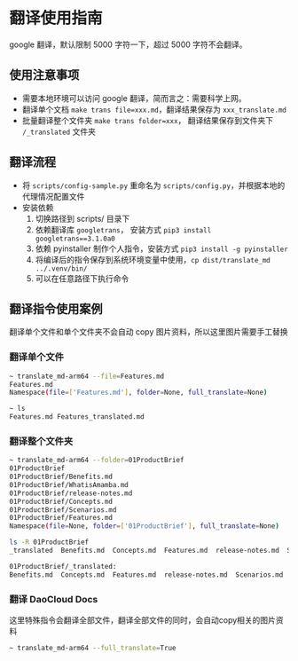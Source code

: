 # 翻译使用指南

google 翻译，默认限制 5000 字符一下，超过 5000 字符不会翻译。

## 使用注意事项

- 需要本地环境可以访问 google 翻译，简而言之：需要科学上网。
- 翻译单个文档 `make trans file=xxx.md`，翻译结果保存为 `xxx_translate.md`
- 批量翻译整个文件夹 `make trans folder=xxx`， 翻译结果保存到文件夹下 `/_translated` 文件夹

## 翻译流程

- 将 `scripts/config-sample.py` 重命名为 `scripts/config.py`，并根据本地的代理情况配置文件
- 安装依赖
    1. 切换路径到 scripts/ 目录下
    2. 依赖翻译库 `googletrans`， 安装方式 `pip3 install googletrans==3.1.0a0`
    3. 依赖 pyinstaller 制作个人指令，安装方式 `pip3 install -g pyinstaller`
    4. 将编译后的指令保存到系统环境变量中使用，`cp dist/translate_md ../.venv/bin/`
    5. 可以在任意路径下执行命令

## 翻译指令使用案例

翻译单个文件和单个文件夹不会自动 copy 图片资料，所以这里图片需要手工替换

### 翻译单个文件

```bash
~ translate_md-arm64 --file=Features.md     
Features.md
Namespace(file=['Features.md'], folder=None, full_translate=None)

~ ls
Features.md Features_translated.md
```

### 翻译整个文件夹

```bash
~ translate_md-arm64 --folder=01ProductBrief    
01ProductBrief
01ProductBrief/Benefits.md
01ProductBrief/WhatisAmamba.md
01ProductBrief/release-notes.md
01ProductBrief/Concepts.md
01ProductBrief/Scenarios.md
01ProductBrief/Features.md
Namespace(file=None, folder=['01ProductBrief'], full_translate=None)

ls -R 01ProductBrief
_translated  Benefits.md  Concepts.md  Features.md  release-notes.md  Scenarios.md  WhatisAmamba.md

01ProductBrief/_translated:
Benefits.md  Concepts.md  Features.md  release-notes.md  Scenarios.md  WhatisAmamba.md
```

### 翻译 DaoCloud Docs

这里特殊指令会翻译全部文件，翻译全部文件的同时，会自动copy相关的图片资料

```bash
~ translate_md-arm64 --full_translate=True
```

